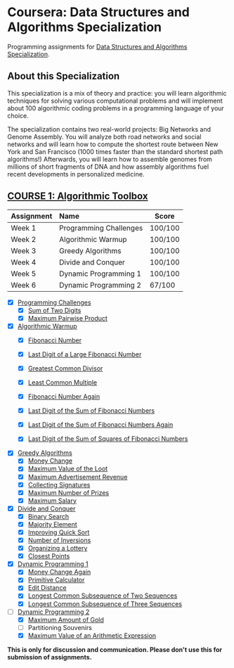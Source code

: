 # Coursera: Data Structures and Algorithms Specialization

Programming assignments for [Data Structures and Algorithms Specialization][specializationlink].

## About this Specialization

This specialization is a mix of theory and practice: you will learn algorithmic techniques for solving various computational problems and will implement about 100 algorithmic coding problems in a programming language of your choice.

The specialization contains two real-world projects: Big Networks and Genome Assembly. You will analyze both road networks and social networks and will learn how to compute the shortest route between New York and San Francisco (1000 times faster than the standard shortest path algorithms!) Afterwards, you will learn how to assemble genomes from millions of short fragments of DNA and how assembly algorithms fuel recent developments in personalized medicine.

## [COURSE 1: Algorithmic Toolbox][courselink]

Assignment | Name | Score
:--- | :--- | ---
Week 1 | Programming Challenges | 100/100
Week 2 | Algorithmic Warmup | 100/100
Week 3 | Greedy Algorithms 	| 100/100
Week 4 | Divide and Conquer | 100/100
Week 5 | Dynamic Programming 1 | 100/100
Week 6 | Dynamic Programming 2 | 67/100

- [x] [Programming Challenges](/week1_programming_challenges)
	- [x] [Sum of Two Digits](/week1_programming_challenges/1_sum_of_two_digits)
	- [x] [Maximum Pairwise Product](/week1_programming_challenges/2_maximum_pairwise_product)

- [x] [Algorithmic Warmup](/week2_algorithmic_warmup)
	- [x] [Fibonacci Number](/week2_algorithmic_warmup/1_fibonacci_number)
	- [x] [Last Digit of a Large Fibonacci Number](/week2_algorithmic_warmup/2_last_digit_of_fibonacci_number)
	- [x] [Greatest Common Divisor](/week2_algorithmic_warmup/3_greatest_common_divisor)
	- [x] [Least Common Multiple](/week2_algorithmic_warmup/4_least_common_multiple)
	- [x] [Fibonacci Number Again](/week2_algorithmic_warmup/5_fibonacci_number_again)
	- [x] [Last Digit of the Sum of Fibonacci Numbers](/week2_algorithmic_warmup/6_last_digit_of_the_sum_of_fibonacci_numbers)
	- [x] [Last Digit of the Sum of Fibonacci Numbers Again](/week2_algorithmic_warmup/7_last_digit_of_the_sum_of_fibonacci_numbers_again)
	- [x] [Last Digit of the Sum of Squares of Fibonacci Numbers](/week2_algorithmic_warmup/8_last_digit_of_the_sum_of_squares_of_fibonacci_numbers)


- [x] [Greedy Algorithms](/week3_greedy_algorithms)
	- [x] [Money Change](/week3_greedy_algorithms/1_money_change)
	- [x] [Maximum Value of the Loot](/week3_greedy_algorithms/2_maximum_value_of_the_loot)
	- [x] [Maximum Advertisement Revenue](/week3_greedy_algorithms/3_maximum_advertisement_revenue)
	- [x] [Collecting Signatures](/week3_greedy_algorithms/4_collecting_signatures)
	- [x] [Maximum Number of Prizes](/week3_greedy_algorithms/5_maximum_number_of_prizes)
	- [x] [Maximum Salary](/week3_greedy_algorithms/6_maximum_salary)

- [x] [Divide and Conquer](/week4_divide_and_conquer)
	- [x] [Binary Search](/week4_divide_and_conquer/1_binary_search)
	- [x] [Majority Element](/week4_divide_and_conquer/2_majority_element)
	- [x] [Improving Quick Sort](/week4_divide_and_conquer/3_improving_quicksort)
	- [x] [Number of Inversions](/week4_divide_and_conquer/4_number_of_inversions)
	- [x] [Organizing a Lottery](/week4_divide_and_conquer/5_organizing_a_lottery)
	- [x] [Closest Points](/week4_divide_and_conquer/6_closest_points)

- [x] [Dynamic Programming 1](/week5_dynamic_programming1)
	- [x] [Money Change Again](/week5_dynamic_programming1/1_money_change_again)
	- [x] [Primitive Calculator](/week5_dynamic_programming1/2_primitive_calculator)
	- [x] [Edit Distance](/week5_dynamic_programming1/3_edit_distance)
	- [x] [Longest Common Subsequence of Two Sequences](/week5_dynamic_programming1/4_longest_common_subsequence_of_two_sequences)
	- [x] [Longest Common Subsequence of Three Sequences](/week5_dynamic_programming1/5_longest_common_subsequence_of_three_sequences)

- [ ] [Dynamic Programming 2](/week6_dynamic_programming2)
	- [x] [Maximum Amount of Gold](/week6_dynamic_programming2/1_maximum_amount_of_gold)
	- [ ] Partitioning Souvenirs
	- [x] [Maximum Value of an Arithmetic Expression](/week6_dynamic_programming2/3_maximum_value_of_an_arithmetic_expression)

**This is only for discussion and communication. Please don't use this for submission of assignments.**

[specializationlink]: https://www.coursera.org/specializations/data-structures-algorithms
[courselink]: https://www.coursera.org/learn/algorithmic-toolbox